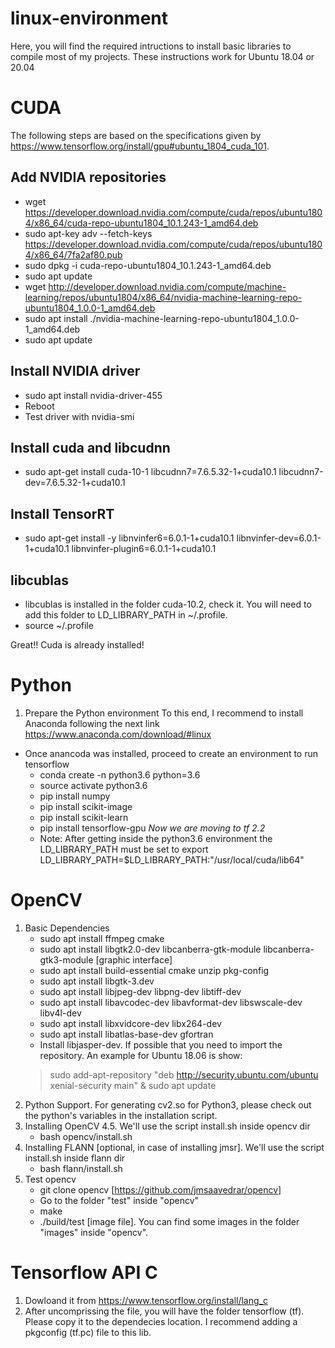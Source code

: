 # linux-environment
Here, you will find the required intructions to install basic libraries to compile most of my projects.
These instructions work for Ubuntu 18.04 or 20.04
# CUDA
The following steps are based on the specifications given by https://www.tensorflow.org/install/gpu#ubuntu_1804_cuda_101.
## Add NVIDIA repositories
- wget https://developer.download.nvidia.com/compute/cuda/repos/ubuntu1804/x86_64/cuda-repo-ubuntu1804_10.1.243-1_amd64.deb
- sudo apt-key adv --fetch-keys https://developer.download.nvidia.com/compute/cuda/repos/ubuntu1804/x86_64/7fa2af80.pub
- sudo dpkg -i cuda-repo-ubuntu1804_10.1.243-1_amd64.deb
- sudo apt update
- wget http://developer.download.nvidia.com/compute/machine-learning/repos/ubuntu1804/x86_64/nvidia-machine-learning-repo-ubuntu1804_1.0.0-1_amd64.deb
- sudo apt install ./nvidia-machine-learning-repo-ubuntu1804_1.0.0-1_amd64.deb
- sudo apt update
## Install NVIDIA driver
- sudo apt install nvidia-driver-455
- Reboot
- Test driver with nvidia-smi
## Install cuda and libcudnn
- sudo apt-get install cuda-10-1 libcudnn7=7.6.5.32-1+cuda10.1 libcudnn7-dev=7.6.5.32-1+cuda10.1
## Install TensorRT
- sudo apt-get install -y libnvinfer6=6.0.1-1+cuda10.1 libnvinfer-dev=6.0.1-1+cuda10.1 libnvinfer-plugin6=6.0.1-1+cuda10.1
## libcublas
- libcublas is installed in the folder cuda-10.2, check it. You will need to add this folder to LD_LIBRARY_PATH in ~/.profile.
- source ~/.profile

Great!! Cuda is already installed!

# Python
1. Prepare the Python environment
To this end, I recommend to install Anaconda following the next link
https://www.anaconda.com/download/#linux
- Once anancoda was installed, proceed to create an environment to run tensorflow
  - conda create -n python3.6 python=3.6
  - source activate python3.6
  - pip install  numpy
  - pip install scikit-image
  - pip install scikit-learn  
  - pip install tensorflow-gpu *Now we are moving to tf 2.2*
  - Note: After getting inside the python3.6 environment the LD_LIBRARY_PATH must be set to export LD_LIBRARY_PATH=$LD_LIBRARY_PATH:"/usr/local/cuda/lib64"
# OpenCV
1. Basic Dependencies
    - sudo apt install ffmpeg cmake
    - sudo apt install libgtk2.0-dev  libcanberra-gtk-module libcanberra-gtk3-module [graphic interface]  
    - sudo apt install build-essential cmake unzip pkg-config
    - sudo apt install libgtk-3.dev
    - sudo apt install libjpeg-dev libpng-dev libtiff-dev
    - sudo apt install libavcodec-dev libavformat-dev libswscale-dev libv4l-dev
    - sudo apt install libxvidcore-dev libx264-dev
    - sudo apt install libatlas-base-dev gfortran
    - Install libjasper-dev. If possible that you need to import the repository. An example for Ubuntu 18.06 is show:
    >sudo add-apt-repository "deb http://security.ubuntu.com/ubuntu xenial-security main" & sudo apt update
3. Python Support.
For generating cv2.so for Python3, please check out the python's variables in the installation script.
4. Installing OpenCV 4.5.
We'll use the script install.sh inside opencv dir
    - bash opencv/install.sh 
5. Installing FLANN [optional, in case of installing jmsr].
We'll use the script install.sh inside flann dir
    - bash flann/install.sh 
6. Test opencv
    - git clone opencv [https://github.com/jmsaavedrar/opencv]
    - Go to the folder "test" inside "opencv"
    - make
    - ./build/test [image file]. You can find some images in the folder "images" inside "opencv".
  
# Tensorflow API C
1. Dowloand it from https://www.tensorflow.org/install/lang_c
2. After uncomprissing the file, you will have the folder tensorflow (tf). Please copy it to the dependecies location. I recommend adding a pkgconfig (tf.pc) file to this lib. 







